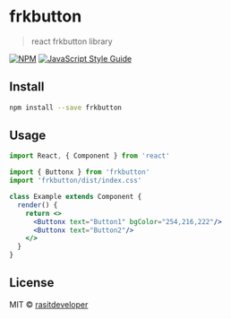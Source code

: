 # frkbutton

> react frkbutton library

[![NPM](https://img.shields.io/npm/v/frkbutton.svg)](https://www.npmjs.com/package/frkbutton) [![JavaScript Style Guide](https://img.shields.io/badge/code_style-standard-brightgreen.svg)](https://standardjs.com)

## Install

```bash
npm install --save frkbutton
```

## Usage

```jsx
import React, { Component } from 'react'

import { Buttonx } from 'frkbutton'
import 'frkbutton/dist/index.css'

class Example extends Component {
  render() {
    return <> 
      <Buttonx text="Button1" bgColor="254,216,222"/>
      <Buttonx text="Button2"/>
    </>
  }
}
```

## License

MIT © [rasitdeveloper](https://github.com/rasitdeveloper)
